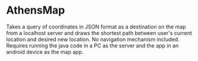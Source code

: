 # AthensMap
Takes a query of coordinates in JSON format as a destination on the map from a localhost server and draws the shortest path between user's current location and desired new location.  No navigation mechanism included.  Requires running the java code in a PC as the server and the app in an android device as the map app.

